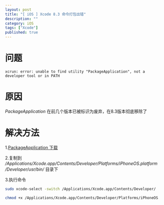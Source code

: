 ```yaml
---
layout: post
title: "[ iOS ] Xcode 8.3 命令打包出错"
description: ""
category: iOS
tags: ["Xcode"]
published: true
---
```


# 问题

`xcrun: error: unable to find utility "PackageApplication", not a developer tool or in PATH`

# 原因

*PackageApplication* 在前几个版本已被标识为废弃，在8.3版本彻底移除了

# 解决方法

1.[PackageApplication 下载](https://pan.baidu.com/s/1jHJF2Lo)

2.复制到 */Applications/Xcode.app/Contents/Developer/Platforms/iPhoneOS.platform/Developer/usr/bin/* 目录下

3.执行命令 

```bash
sudo xcode-select -switch /Applications/Xcode.app/Contents/Developer/
```

```bash
chmod +x /Applications/Xcode.app/Contents/Developer/Platforms/iPhoneOS.platform/Developer/usr/bin/PackageApplication
```